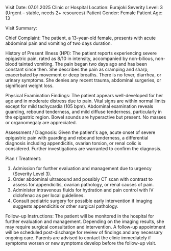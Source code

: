 Visit Date: 07.01.2025
Clinic or Hospital Location: Eurajoki
Severity Level: 3 (Urgent – stable, needs 2+ resources)
Patient Gender: Female
Patient Age: 13

Visit Summary:

Chief Complaint: The patient, a 13-year-old female, presents with acute abdominal pain and vomiting of two days duration.

History of Present Illness (HPI): The patient reports experiencing severe epigastric pain, rated as 8/10 in intensity, accompanied by non-bilious, non-blood tainted vomiting. The pain began two days ago and has been constant since then. She describes the pain as cramping and sharp, exacerbated by movement or deep breaths. There is no fever, diarrhea, or urinary symptoms. She denies any recent trauma, abdominal surgeries, or significant weight loss.

Physical Examination Findings: The patient appears well-developed for her age and in moderate distress due to pain. Vital signs are within normal limits except for mild tachycardia (105 bpm). Abdominal examination reveals guarding, rebound tenderness, and mild diffuse tenderness, particularly in the epigastric region. Bowel sounds are hyperactive but present. No masses or organomegaly are appreciated.

Assessment / Diagnosis: Given the patient's age, acute onset of severe epigastric pain with guarding and rebound tenderness, a differential diagnosis including appendicitis, ovarian torsion, or renal colic is considered. Further investigations are warranted to confirm the diagnosis.

Plan / Treatment:
1. Admission for further evaluation and management due to urgency (Severity Level 3).
2. Order abdominal ultrasound and possibly CT scan with contrast to assess for appendicitis, ovarian pathology, or renal causes of pain.
3. Administer intravenous fluids for hydration and pain control with IV diclofenac as per local guidelines.
4. Consult pediatric surgery for possible early intervention if imaging suggests appendicitis or other surgical pathology.

Follow-up Instructions: The patient will be monitored in the hospital for further evaluation and management. Depending on the imaging results, she may require surgical consultation and intervention. A follow-up appointment will be scheduled post-discharge for review of findings and any necessary ongoing care. Parents are advised to contact the clinic immediately if symptoms worsen or new symptoms develop before the follow-up visit.